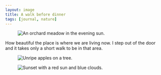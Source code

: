 ```yaml
---
layout: image
title: A walk before dinner
tags: [journal, nature]
---
```

<figure class="bleed">
<img src="/img/journal/IMG_1010.jpg" alt= "An orchard meadow in the evening sun.">
</figure>
How beautiful the place is where we are living now. I step out of the door and it takes only a short walk to be in that area.
<figure class="bleed-left rg:split-2-1">
<img src="/img/journal/IMG_1011.jpg" alt= "Unripe apples on a tree.">
</figure>
<figure class="bleed-right">
<img src="/img/journal/IMG_1014.jpg" alt= "Sunset with a red sun and blue clouds.">
</figure>
